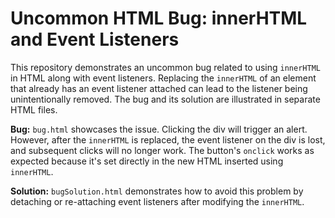 # Uncommon HTML Bug: innerHTML and Event Listeners

This repository demonstrates an uncommon bug related to using `innerHTML` in HTML along with event listeners. Replacing the `innerHTML` of an element that already has an event listener attached can lead to the listener being unintentionally removed.  The bug and its solution are illustrated in separate HTML files.

**Bug:** `bug.html` showcases the issue.  Clicking the div will trigger an alert. However, after the `innerHTML` is replaced, the event listener on the div is lost, and subsequent clicks will no longer work. The button's `onclick` works as expected because it's set directly in the new HTML inserted using `innerHTML`.

**Solution:** `bugSolution.html` demonstrates how to avoid this problem by detaching or re-attaching event listeners after modifying the `innerHTML`.